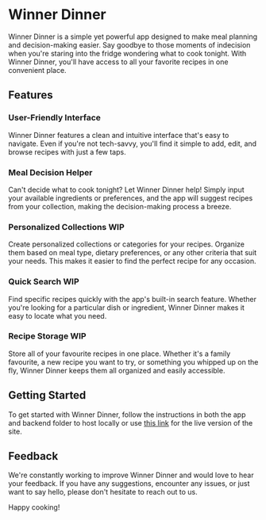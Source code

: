 # Winner Dinner

Winner Dinner is a simple yet powerful app designed to make meal planning and decision-making easier. Say goodbye to those moments of indecision when you're staring into the fridge wondering what to cook tonight. With Winner Dinner, you'll have access to all your favorite recipes in one convenient place.

## Features

### User-Friendly Interface
Winner Dinner features a clean and intuitive interface that's easy to navigate. Even if you're not tech-savvy, you'll find it simple to add, edit, and browse recipes with just a few taps.

### Meal Decision Helper
Can't decide what to cook tonight? Let Winner Dinner help! Simply input your available ingredients or preferences, and the app will suggest recipes from your collection, making the decision-making process a breeze.

### Personalized Collections WIP
Create personalized collections or categories for your recipes. Organize them based on meal type, dietary preferences, or any other criteria that suit your needs. This makes it easier to find the perfect recipe for any occasion.

### Quick Search WIP
Find specific recipes quickly with the app's built-in search feature. Whether you're looking for a particular dish or ingredient, Winner Dinner makes it easy to locate what you need.

### Recipe Storage WIP
Store all of your favourite recipes in one place. Whether it's a family favourite, a new recipe you want to try, or something you whipped up on the fly, Winner Dinner keeps them all organized and easily accessible.

## Getting Started

To get started with Winner Dinner, follow the instructions in both the app and backend folder to host locally or use [this link](https://winner-dinner.vercel.app) for the live version of the site.

## Feedback

We're constantly working to improve Winner Dinner and would love to hear your feedback. If you have any suggestions, encounter any issues, or just want to say hello, please don't hesitate to reach out to us.

Happy cooking!
